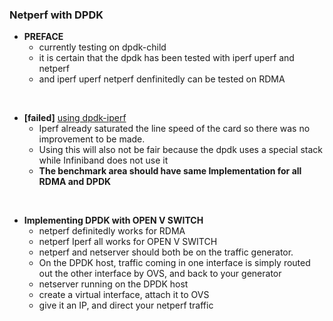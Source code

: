 ### Netperf with DPDK

- **PREFACE**
    - currently testing on dpdk-child
    - it is certain that the dpdk has been tested with iperf uperf and netperf
    - and iperf uperf netperf denfinitedly can be tested on RDMA

<br>
    
- **[failed]** [using dpdk-iperf](https://github.com/ansyun/dpdk-iperf)
    - Iperf already saturated the line speed of the card so there was no improvement to be made.
    - Using this will also not be fair because the dpdk uses a special stack while Infiniband does not use it
    - **The benchmark area should have same Implementation for all RDMA and DPDK**

<br>

- **Implementing DPDK with OPEN V SWITCH**
    - netperf definitedly works for RDMA
    - netperf Iperf all works for OPEN V SWITCH
    - netperf and netserver should both be on the traffic generator.
    - On the DPDK host, traffic coming in one interface is simply routed out the other interface by OVS, and back to your generator
    - netserver running on the DPDK host
    - create a virtual interface, attach it to OVS
    - give it an IP, and direct your netperf traffic

<br>
